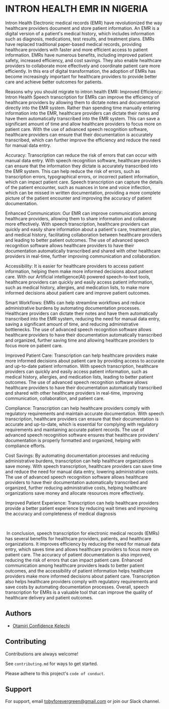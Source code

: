 
# INTRON HEALTH EMR IN NIGERIA



Intron Health Electronic medical records (EMR) have revolutionized the way healthcare providers document and store patient information. An EMR is a digital version of a patient's medical history, which includes information such as diagnosis, medications, test results, and treatment plans. EMRs have replaced traditional paper-based medical records, providing healthcare providers with faster and more efficient access to patient information. EMRs have numerous benefits, including improved patient safety, increased efficiency, and cost savings. They also enable healthcare providers to collaborate more effectively and coordinate patient care more efficiently. In this era of digital transformation, the adoption of EMRs has become increasingly important for healthcare providers to provide better care and achieve better outcomes for patients.

Reasons why you should migrate to intron health EMR:
Improved Efficiency: Intron Health Speech transcription for EMRs can improve the efficiency of healthcare providers by allowing them to dictate notes and documentation directly into the EMR system. Rather than spending time manually entering information into the EMR, healthcare providers can dictate their notes and have them automatically transcribed into the EMR system. This can save a significant amount of time and allow healthcare providers to focus more on patient care. With the use of advanced speech recognition software, healthcare providers can ensure that their documentation is accurately transcribed, which can further improve the efficiency and reduce the need for manual data entry.

Accuracy: Transcription can reduce the risk of errors that can occur with manual data entry. With speech recognition software, healthcare providers can ensure that the information they dictate is accurately transcribed into the EMR system. This can help reduce the risk of errors, such as transcription errors, typographical errors, or incorrect patient information, which can impact patient care. Speech transcription can capture the details of the patient encounter, such as nuances in tone and voice inflection, which can be missed in written documentation, providing a more complete picture of the patient encounter and improving the accuracy of patient documentation.

Enhanced Communication: Our EMR can improve communication among healthcare providers, allowing them to share information and collaborate more effectively. With speech transcription, healthcare providers can quickly and easily share information about a patient's care, treatment plan, and medical history, facilitating collaboration between healthcare providers and leading to better patient outcomes. The use of advanced speech recognition software allows healthcare providers to have their documentation automatically transcribed and shared with other healthcare providers in real-time, further improving communication and collaboration.

Accessibility: It is easier for healthcare providers to access patient information, helping them make more informed decisions about patient care. With our Artificial intelligence(AI) powered speech-to-text tools, healthcare providers can quickly and easily access patient information, such as medical history, allergies, and medication lists, to make more informed decisions about patient care and improve patient outcomes.

Smart Workflows: EMRs can help streamline workflows and reduce administrative burdens by automating documentation processes. Healthcare providers can dictate their notes and have them automatically transcribed into the EMR system, reducing the need for manual data entry, saving a significant amount of time, and reducing administrative bottlenecks. The use of advanced speech recognition software allows healthcare providers to have their documentation automatically transcribed and organized, further saving time and allowing healthcare providers to focus more on patient care.

Improved Patient Care: Transcription can help healthcare providers make more informed decisions about patient care by providing access to accurate and up-to-date patient information. With speech transcription, healthcare providers can quickly and easily access patient information, such as medical history, allergies, and medication lists, leading to better patient outcomes. The use of advanced speech recognition software allows healthcare providers to have their documentation automatically transcribed and shared with other healthcare providers in real-time, improving communication, collaboration, and patient care.

Compliance: Transcription can help healthcare providers comply with regulatory requirements and maintain accurate documentation. With speech transcription, healthcare providers can ensure that their documentation is accurate and up-to-date, which is essential for complying with regulatory requirements and maintaining accurate patient records. The use of advanced speech recognition software ensures that healthcare providers' documentation is properly formatted and organized, helping with compliance efforts.

Cost Savings: By automating documentation processes and reducing administrative burdens, transcription can help healthcare organizations save money. With speech transcription, healthcare providers can save time and reduce the need for manual data entry, lowering administrative costs. The use of advanced speech recognition software allows healthcare providers to have their documentation automatically transcribed and organized, further reducing administrative costs, helping healthcare organizations save money and allocate resources more effectively.

Improved Patient Experience: Transcription can help healthcare providers provide a better patient experience by reducing wait times and improving the accuracy and completeness of medical diagnosis

 

 In conclusion, speech transcription for electronic medical records (EMRs) has several benefits for healthcare providers, patients, and healthcare organizations. It improves efficiency by reducing the need for manual data entry, which saves time and allows healthcare providers to focus more on patient care. The accuracy of patient documentation is also improved, reducing the risk of errors that can impact patient care. Enhanced communication among healthcare providers leads to better patient outcomes, and the accessibility of patient information helps healthcare providers make more informed decisions about patient care. Transcription also helps healthcare providers comply with regulatory requirements and save costs by automating documentation processes. Overall, speech transcription for EMRs is a valuable tool that can improve the quality of healthcare delivery and patient outcomes.
## Authors

- [Otamiri Confidence Kelechi](https://www.github.com/octokatherine)


## Contributing

Contributions are always welcome!

See `contributing.md` for ways to get started.

Please adhere to this project's `code of conduct`.


## Support

For support, email tobyforevergreen@gmail.com or join our Slack channel.

